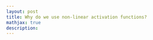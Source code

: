 ```yaml
---
layout: post
title: Why do we use non-linear activation functions?
mathjax: true
description: 
---
```

